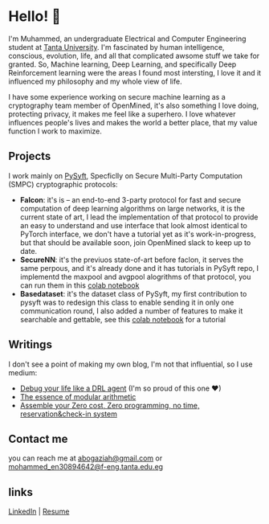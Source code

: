# Hello! 👋
I'm Muhammed, an undergraduate Electrical and Computer Engineering student at [Tanta University](https://tanta.edu.eg/). I'm fascinated by human intelligence, conscious, evolution, life, and all that complicated awsome stuff we take for granted. So, Machine learning, Deep Learning, and specifically Deep Reinforcement learning were the areas I found most intersting, I love it and it influenced my philosophy and my whole view of life.

I have some experience working on secure machine learning as a cryptography team member of OpenMined, it's also something I love doing, protecting privacy, it makes me feel like a superhero. I love whatever influences people's lives and makes the world a better place, that my value function I work to maximize. 

## Projects

I work mainly on [PySyft](https://github.com/OpenMined/PySyft), Specficlly on Secure Multi-Party Computation (SMPC) cryptographic protocols:

 - **Falcon**: it's is – an end-to-end 3-party protocol for fast and secure computation of deep learning algorithms on large networks, it is the current state of art, I lead the implementation of that protocol to provide an easy to understand and use interface that look almost identical to PyTorch interface, we don't have a tutorial yet as it's work-in-progress, but that should be available soon, join OpenMined slack to keep up to date.
 - **SecureNN**: it's the previuos state-of-art before faclon, it serves the same perpous, and it's already done and it has tutorials in PySyft repo, I implementd the maxpool and avgpool alogrithms of that protocol, you can run them in this [colab notebook](https://colab.research.google.com/drive/19YLIWdf_HwX0c7lqD7uZuW-FtR00moyH)
 - **Basedataset**: it's the dataset class of PySyft, my first contribution to pysyft was to redesign this class to enable sending it in only one communication round, I also added a number of features to make it searchable and gettable, see this [colab notebook](https://colab.research.google.com/drive/1axlCZTVpW-ierD-_JEa6piNddoAfW8MH) for a tutorial  
 
 ## Writings
 
I don't see a point of making my own blog, I'm not that influential, so I use medium:
 - [Debug your life like a DRL agent](https://medium.com/@abogaziah/debug-your-life-like-a-drl-agent-cf34b0a6d6d)   (I'm so proud of this one ❤)
 -  [The essence of modular arithmetic](https://medium.com/@abogaziah/the-essence-of-modular-arithmetic-d43418789f51?source=your_stories_page---------------------------)
 - [Assemble your Zero cost, Zero programming, no time, reservation&check-in system](https://medium.com/@abogaziah/assemble-your-zero-cost-zero-programming-no-time-reservation-check-in-system-93a4124374f2?source=your_stories_page---------------------------)

 ## Contact me
 
you can reach me at abogaziah@gmail.com or 
mohammed_en30894642@f-eng.tanta.edu.eg 
 
 ## links
 [LinkedIn](https://www.linkedin.com/in/abogaziah/) |
 [Resume](https://drive.google.com/file/d/1siQEzc_q34i8Qt9s3nal6Pwy-V9qcdBP/view?usp=sharing)
